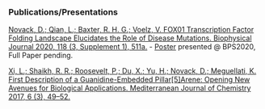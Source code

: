 
### Publications/Presentations
[Novack, D.; Qian, L.; Baxter, R. H. G.; Voelz, V. FOX01 Transcription Factor Folding Landscape Elucidates the Role of Disease Mutations. Biophysical Journal 2020, 118 (3, Supplement 1), 511a.](https://doi.org/10.1016/j.bpj.2019.11.2814) - [Poster](images/BPS_2020.pdf) presented @ BPS2020, Full Paper pending.

[Xi, L.; Shaikh, R. R.; Roosevelt, P.; Du, X.; Yu, H.; Novack, D.; Meguellati, K. First Description of a Guanidine-Embedded Pillar[5]Arene: Opening New Avenues for Biological Applications. Mediterranean Journal of Chemistry 2017, 6 (3), 49–52.](https://doi.org/10.13171/mjc62/01701171722-meguellati)
